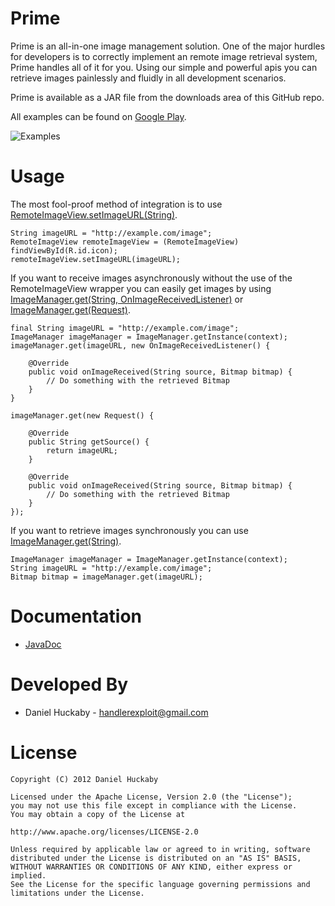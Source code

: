 Prime
=

Prime is an all-in-one image management solution. One of the major hurdles for developers is to correctly implement an remote image retrieval system, Prime handles all of it for you. Using our simple and powerful apis you can retrieve images painlessly and fluidly in all development scenarios.

Prime is available as a JAR file from the downloads area of this GitHub repo.

All examples can be found on [Google Play][3].

![Examples][2]

Usage
=

The most fool-proof method of integration is to use [RemoteImageView.setImageURL(String)][4].

    String imageURL = "http://example.com/image";
    RemoteImageView remoteImageView = (RemoteImageView) findViewById(R.id.icon);
    remoteImageView.setImageURL(imageURL);
 
If you want to receive images asynchronously without the use of the RemoteImageView wrapper you can easily get images by using [ImageManager.get(String, OnImageReceivedListener)][5] or [ImageManager.get(Request)][6].

    final String imageURL = "http://example.com/image";
    ImageManager imageManager = ImageManager.getInstance(context);
    imageManager.get(imageURL, new OnImageReceivedListener() {

        @Override
        public void onImageReceived(String source, Bitmap bitmap) {
            // Do something with the retrieved Bitmap
        }
    }
 
    imageManager.get(new Request() {
 
        @Override
        public String getSource() {
            return imageURL;
        }
 
        @Override
        public void onImageReceived(String source, Bitmap bitmap) {
            // Do something with the retrieved Bitmap
        }
    });
 
If you want to retrieve images synchronously you can use [ImageManager.get(String)][7].

    ImageManager imageManager = ImageManager.getInstance(context);
    String imageURL = "http://example.com/image";
    Bitmap bitmap = imageManager.get(imageURL);

Documentation
=

* [JavaDoc][1]

Developed By
=

* Daniel Huckaby - <handlerexploit@gmail.com>

License
=

    Copyright (C) 2012 Daniel Huckaby

    Licensed under the Apache License, Version 2.0 (the "License");
    you may not use this file except in compliance with the License.
    You may obtain a copy of the License at

    http://www.apache.org/licenses/LICENSE-2.0

    Unless required by applicable law or agreed to in writing, software
    distributed under the License is distributed on an "AS IS" BASIS,
    WITHOUT WARRANTIES OR CONDITIONS OF ANY KIND, either express or implied.
    See the License for the specific language governing permissions and
    limitations under the License.

[1]: http://dhuckaby.github.com/Prime/
[2]: http://dhuckaby.github.com/Prime/images/featured.jpg
[3]: https://play.google.com/store/apps/details?id=com.handlerexploit.prime.example
[4]: http://dhuckaby.github.com/Prime/com/handlerexploit/prime/widgets/RemoteImageView.html#setImageURL(java.lang.String)
[5]: http://dhuckaby.github.com/Prime/com/handlerexploit/prime/utils/ImageManager.html#get(java.lang.String,%20com.handlerexploit.prime.utils.ImageManager.OnImageReceivedListener)
[6]: http://dhuckaby.github.com/Prime/com/handlerexploit/prime/utils/ImageManager.html#get(com.handlerexploit.prime.utils.ImageManager.Request)
[7]: http://dhuckaby.github.com/Prime/com/handlerexploit/prime/utils/ImageManager.html#get(java.lang.String)